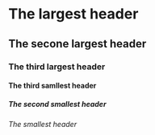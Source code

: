 # The largest header
## The secone largest header
### The third largest header
#### The third samllest header
##### The second smallest header
###### The smallest header
